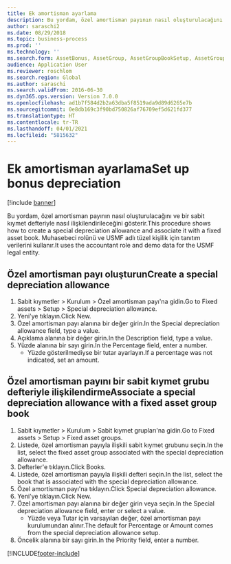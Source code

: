 ```yaml
---
title: Ek amortisman ayarlama
description: Bu yordam, özel amortisman payının nasıl oluşturulacağını ve bir sabit kıymet defteriyle nasıl ilişkilendirileceğini gösterir.
author: saraschi2
ms.date: 08/29/2018
ms.topic: business-process
ms.prod: ''
ms.technology: ''
ms.search.form: AssetBonus, AssetGroup, AssetGroupBookSetup, AssetGroupSetupBonus
audience: Application User
ms.reviewer: roschlom
ms.search.region: Global
ms.author: saraschi
ms.search.validFrom: 2016-06-30
ms.dyn365.ops.version: Version 7.0.0
ms.openlocfilehash: ad1b7f584d2b2a63dba5f8519ada9d89d6265e7b
ms.sourcegitcommit: 0e8db169c3f90bd750826af76709ef5d621fd377
ms.translationtype: HT
ms.contentlocale: tr-TR
ms.lasthandoff: 04/01/2021
ms.locfileid: "5815632"
---
```

# <a name="set-up-bonus-depreciation"></a><span data-ttu-id="990be-103">Ek amortisman ayarlama</span><span class="sxs-lookup"><span data-stu-id="990be-103">Set up bonus depreciation</span></span>

[!include [banner](../../includes/banner.md)]

<span data-ttu-id="990be-104">Bu yordam, özel amortisman payının nasıl oluşturulacağını ve bir sabit kıymet defteriyle nasıl ilişkilendirileceğini gösterir.</span><span class="sxs-lookup"><span data-stu-id="990be-104">This procedure shows how to create a special depreciation allowance and associate it with a fixed asset book.</span></span> <span data-ttu-id="990be-105">Muhasebeci rolünü ve USMF adlı tüzel kişilik için tanıtım verilerini kullanır.</span><span class="sxs-lookup"><span data-stu-id="990be-105">It uses the accountant role and demo data for the USMF legal entity.</span></span>


## <a name="create-a-special-depreciation-allowance"></a><span data-ttu-id="990be-106">Özel amortisman payı oluşturun</span><span class="sxs-lookup"><span data-stu-id="990be-106">Create a special depreciation allowance</span></span>
1. <span data-ttu-id="990be-107">Sabit kıymetler > Kurulum > Özel amortisman payı'na gidin.</span><span class="sxs-lookup"><span data-stu-id="990be-107">Go to Fixed assets > Setup > Special depreciation allowance.</span></span>
2. <span data-ttu-id="990be-108">Yeni'ye tıklayın.</span><span class="sxs-lookup"><span data-stu-id="990be-108">Click New.</span></span>
3. <span data-ttu-id="990be-109">Özel amortisman payı alanına bir değer girin.</span><span class="sxs-lookup"><span data-stu-id="990be-109">In the Special depreciation allowance field, type a value.</span></span>
4. <span data-ttu-id="990be-110">Açıklama alanına bir değer girin.</span><span class="sxs-lookup"><span data-stu-id="990be-110">In the Description field, type a value.</span></span>
5. <span data-ttu-id="990be-111">Yüzde alanına bir sayı girin.</span><span class="sxs-lookup"><span data-stu-id="990be-111">In the Percentage field, enter a number.</span></span>
    * <span data-ttu-id="990be-112">Yüzde gösterilmediyse bir tutar ayarlayın.</span><span class="sxs-lookup"><span data-stu-id="990be-112">If a percentage was not indicated, set an amount.</span></span>  

## <a name="associate-a-special-depreciation-allowance-with-a-fixed-asset-group-book"></a><span data-ttu-id="990be-113">Özel amortisman payını bir sabit kıymet grubu defteriyle ilişkilendirme</span><span class="sxs-lookup"><span data-stu-id="990be-113">Associate a special depreciation allowance with a fixed asset group book</span></span>
1. <span data-ttu-id="990be-114">Sabit kıymetler > Kurulum > Sabit kıymet grupları'na gidin.</span><span class="sxs-lookup"><span data-stu-id="990be-114">Go to Fixed assets > Setup > Fixed asset groups.</span></span>
2. <span data-ttu-id="990be-115">Listede, özel amortisman payıyla ilişkili sabit kıymet grubunu seçin.</span><span class="sxs-lookup"><span data-stu-id="990be-115">In the list, select the fixed asset group associated with the special depreciation allowance.</span></span>
3. <span data-ttu-id="990be-116">Defterler'e tıklayın.</span><span class="sxs-lookup"><span data-stu-id="990be-116">Click Books.</span></span>
4. <span data-ttu-id="990be-117">Listede, özel amortisman payıyla ilişkili defteri seçin.</span><span class="sxs-lookup"><span data-stu-id="990be-117">In the list, select the book that is associated with the special depreciation allowance.</span></span>
5. <span data-ttu-id="990be-118">Özel amortisman payı'na tıklayın.</span><span class="sxs-lookup"><span data-stu-id="990be-118">Click Special depreciation allowance.</span></span>
6. <span data-ttu-id="990be-119">Yeni'ye tıklayın.</span><span class="sxs-lookup"><span data-stu-id="990be-119">Click New.</span></span>
7. <span data-ttu-id="990be-120">Özel amortisman payı alanına bir değer girin veya seçin.</span><span class="sxs-lookup"><span data-stu-id="990be-120">In the Special depreciation allowance field, enter or select a value.</span></span>
    * <span data-ttu-id="990be-121">Yüzde veya Tutar için varsayılan değer, özel amortisman payı kurulumundan alınır.</span><span class="sxs-lookup"><span data-stu-id="990be-121">The default for Percentage or Amount comes from the special depreciation allowance setup.</span></span>  
8. <span data-ttu-id="990be-122">Öncelik alanına bir sayı girin.</span><span class="sxs-lookup"><span data-stu-id="990be-122">In the Priority field, enter a number.</span></span>



[!INCLUDE[footer-include](../../../includes/footer-banner.md)]